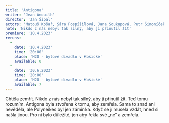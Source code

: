 ```yaml
---
title: 'Antigona'
writer: 'Jean Anouilh'
director: 'Jan Šípal'
actors: 'Matouš Košař, Sára Pospíšilová, Jana Soukupová, Petr Šimoníček, Marek Kryška, Martina Tylová, Lenka Mazlová, Jakub Brunclík, Lukáš Sahula, Michael Rádl'
note: 'Nikdo z nás nebyl tak silný, aby ji přinutil žít'
premiere: '10.4.2023'
reruns:
  -  
    date: '10.4.2023'
    time: '20:00'
    place: 'H2O - bytové divadlo v Košické'
    available: 0
  -  
    date: '30.6.2023'
    time: '20:00'
    place: 'H2O - bytové divadlo v Košické'
    available: 7
---
```

Chtěla zemřít. Nikdo z nás nebyl tak silný, aby ji přinutil žít. Teď tomu rozumím. Antigona byla stvořena k tomu, aby zemřela. Sama to snad ani nevěděla, ale Polyneikes byl jen záminka. Když se jí musela vzdát, hned si našla jinou. Pro ni bylo důležité, jen aby řekla své „ne“ a zemřela.

